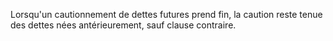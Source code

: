 Lorsqu'un cautionnement de dettes futures prend fin, la caution reste tenue des dettes nées antérieurement, sauf clause contraire.

